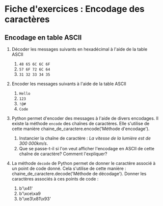 # Fiche d'exercices : Encodage des caractères

## Encodage en table ASCII

1. Décoder les messages suivants en hexadécimal à l'aide de la table ASCII
   1. `48 65 6C 6C 6F`
   2. `57 6F 72 6C 64`
   3. `31 32 33 34 35`

2. Encoder les messages suivants à l'aide de la table ASCII
   1. `Hello`
   2. `123`
   3. `!@#`
   4. `Code`

3. Python permet d'encoder des messages à l'aide de divers encodages. Il existe la méthode `encode` des chaînes de caractères. Elle s'utilise de cette manière chaine_de_caractere.encode('Méthode d'encodage').
   1. Instancier la chaîne de caractère : *La vitesse de la lumière est de 300 000km/s*.
   2. Que se passe-t-il si l'on veut afficher l'encodage en ASCII de cette chaîne de caractère? Comment l'expliquer?

4. La méthode `decode` de Python permet de donner le caractère associé à un point de code donné. Cela s'utilise de cette manière : chaine_de_caractere.decode('Méthode de décodage'). Donner les caractères associés à ces points de code :
   1. b'\x41'
   2. b'\xce\xa9
   3. b'\xe3\x81\x93'
